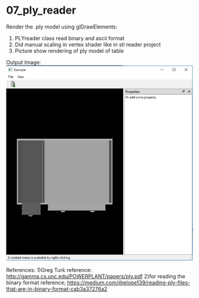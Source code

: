 # 07_ply_reader


Render the .ply model using glDrawElements:
  1) PLYreader class read binary and ascii format
  2) Did manual scaling in vertex shader like in stl reader project
  3) Picture show rendering of ply model of table
 
  
  
Output Image:
![](images/output2.png)

References:
1)Greg Turk
  reference: http://gamma.cs.unc.edu/POWERPLANT/papers/ply.pdf
2)for reading the binary format
  reference; https://medium.com/@elope139/reading-ply-files-that-are-in-binary-format-cab3a37276a2
